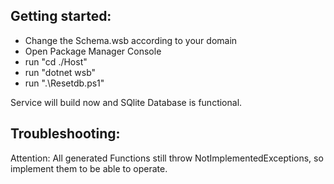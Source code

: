 ﻿## Getting started:

* Change the Schema.wsb according to your domain
* Open Package Manager Console
* run "cd ./Host"
* run "dotnet wsb"
* run ".\Resetdb.ps1"

Service will build now and SQlite Database is functional.

## Troubleshooting:
Attention: All generated Functions still throw NotImplementedExceptions, so implement them to be able to operate.